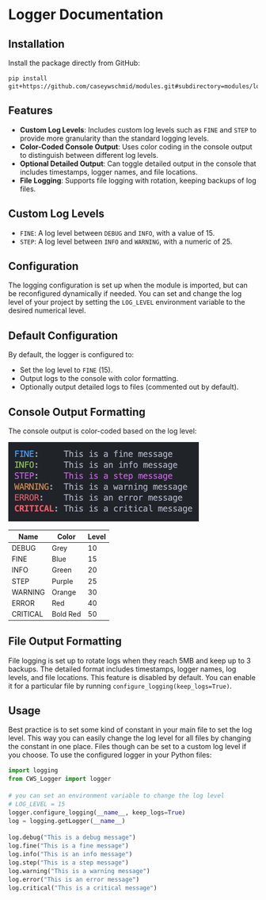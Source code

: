 # Logger Documentation

## Installation

Install the package directly from GitHub:

```terminal
pip install git+https://github.com/caseywschmid/modules.git#subdirectory=modules/logs/logger
```

## Features

- **Custom Log Levels**: Includes custom log levels such as `FINE` and
  `STEP` to provide more granularity than the standard logging levels.
- **Color-Coded Console Output**: Uses color coding in the console output to
  distinguish between different log levels.
- **Optional Detailed Output**: Can toggle detailed output in the console that
  includes timestamps, logger names, and file locations.
- **File Logging**: Supports file logging with rotation, keeping backups of log
  files.

## Custom Log Levels

- `FINE`: A log level between `DEBUG` and `INFO`, with a value of 15.
- `STEP`: A log level between `INFO` and `WARNING`, with a numeric of 25.

## Configuration

The logging configuration is set up when the module is imported, but can be
reconfigured dynamically if needed. You can set and change the log level of your
project by setting the `LOG_LEVEL` environment variable to the desired numerical
level.

## Default Configuration

By default, the logger is configured to:

- Set the log level to `FINE` (15).
- Output logs to the console with color formatting.
- Optionally output detailed logs to files (commented out by default).

## Console Output Formatting

The console output is color-coded based on the log level:

![image of terminal styling for logger](image.png)

| Name     | Color    | Level |
| -------- | -------- | ----- |
| DEBUG    | Grey     | 10    |
| FINE     | Blue     | 15    |
| INFO     | Green    | 20    |
| STEP     | Purple   | 25    |
| WARNING  | Orange   | 30    |
| ERROR    | Red      | 40    |
| CRITICAL | Bold Red | 50    |

## File Output Formatting

File logging is set up to rotate logs when they reach 5MB and keep up to 3
backups. The detailed format includes timestamps, logger names, log levels, and
file locations. This feature is disabled by default. You can enable it for a
particular file by running `configure_logging(keep_logs=True)`.

## Usage

Best practice is to set some kind of constant in your main file to set the log
level. This way you can easily change the log level for all files by changing
the constant in one place. Files though can be set to a custom log level if you
choose. To use the configured logger in your Python files:

```python
import logging
from CWS_Logger import logger

# you can set an environment variable to change the log level
# LOG_LEVEL = 15
logger.configure_logging(__name__, keep_logs=True)
log = logging.getLogger(__name__)

log.debug("This is a debug message")
log.fine("This is a fine message")
log.info("This is an info message")
log.step("This is a step message")
log.warning("This is a warning message")
log.error("This is an error message")
log.critical("This is a critical message")
```

